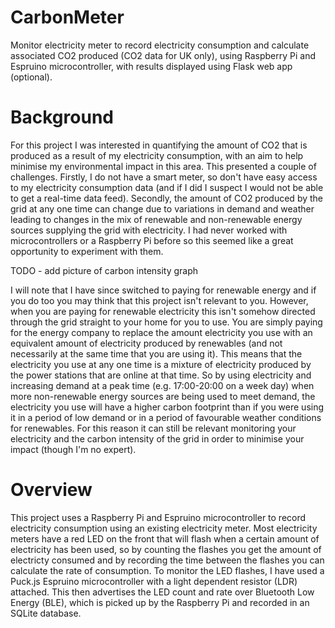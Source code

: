 # CarbonMeter
Monitor electricity meter to record electricity consumption and calculate associated CO2 produced (CO2 data for UK only), using Raspberry Pi and Espruino microcontroller, with results displayed using Flask web app (optional).

# Background
For this project I was interested in quantifying the amount of CO2 that is produced as a result of my electricity consumption, with an aim to help minimise my environmental impact in this area. This presented a couple of challenges. Firstly, I do not have a smart meter, so don't have easy access to my electricity consumption data (and if I did I suspect I would not be able to get a real-time data feed). Secondly, the amount of CO2 produced by the grid at any one time can change due to variations in demand and weather leading to changes in the mix of renewable and non-renewable energy sources supplying the grid with electricity. I had never worked with microcontrollers or a Raspberry Pi before so this seemed like a great opportunity to experiment with them.

TODO - add picture of carbon intensity graph

I will note that I have since switched to paying for renewable energy and if you do too you may think that this project isn't relevant to you. However, when you are paying for renewable electricity this isn't somehow directed through the grid straight to your home for you to use. You are simply paying for the energy company to replace the amount electricity you use with an equivalent amount of electricity produced by renewables (and not necessarily at the same time that you are using it). This means that the electricity you use at any one time is a mixture of electricity produced by the power stations that are online at that time. So by using electricity and increasing demand at a peak time (e.g. 17:00-20:00 on a week day) when more non-renewable energy sources are being used to meet demand, the electricity you use will have a higher carbon footprint than if you were using it in a period of low demand or in a period of favourable weather conditions for renewables. For this reason it can still be relevant monitoring your electricity and the carbon intensity of the grid in order to minimise your impact (though I'm no expert).

# Overview
This project uses a Raspberry Pi and Espruino microcontroller to record electricity consumption using an existing electricity meter. Most electricity meters have a red LED on the front that will flash when a certain amount of electricity has been used, so by counting the flashes you get the amount of electricty consumed and by recording the time between the flashes you can calculate the rate of consumption. To monitor the LED flashes, I have used a Puck.js Espruino microcontroller with a light dependent resistor (LDR) attached. This then advertises the LED count and rate over Bluetooth Low Energy (BLE), which is picked up by the Raspberry Pi and recorded in an SQLite database.

